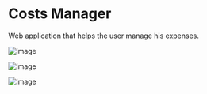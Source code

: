 # Costs Manager

Web application that helps the user manage his expenses.



![image](https://github.com/user-attachments/assets/090bdf40-863d-49a8-8fd7-e36e0bec967f)

![image](https://github.com/user-attachments/assets/62627c97-859d-49a3-ba7c-181c54784681)

![image](https://github.com/user-attachments/assets/21e7f46c-d6bc-494b-94b2-486fd52f013b)
